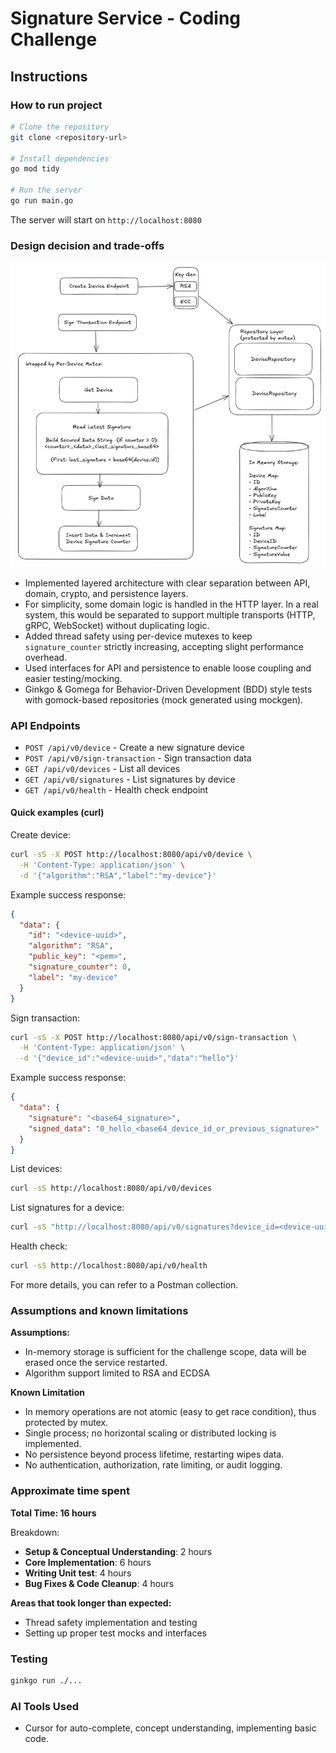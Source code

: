 # Signature Service - Coding Challenge

## Instructions

### How to run project
```bash
# Clone the repository
git clone <repository-url>

# Install dependencies
go mod tidy

# Run the server
go run main.go
```

The server will start on `http://localhost:8080`

### Design decision and trade-offs
![Design](design.png "Design")
- Implemented layered architecture with clear separation between API, domain, crypto, and persistence layers.
- For simplicity, some domain logic is handled in the HTTP layer. In a real system, this would be separated to support multiple transports (HTTP, gRPC, WebSocket) without duplicating logic.
- Added thread safety using per-device mutexes to keep `signature_counter` strictly increasing, accepting slight performance overhead.
- Used interfaces for API and persistence to enable loose coupling and easier testing/mocking.
- Ginkgo & Gomega for Behavior-Driven Development (BDD) style tests with gomock-based repositories (mock generated using mockgen).

### API Endpoints
- `POST /api/v0/device` - Create a new signature device
- `POST /api/v0/sign-transaction` - Sign transaction data
- `GET /api/v0/devices` - List all devices
- `GET /api/v0/signatures` - List signatures by device
- `GET /api/v0/health` - Health check endpoint

#### Quick examples (curl)

Create device:
```bash
curl -sS -X POST http://localhost:8080/api/v0/device \
  -H 'Content-Type: application/json' \
  -d '{"algorithm":"RSA","label":"my-device"}'
```

Example success response:
```json
{
  "data": {
    "id": "<device-uuid>",
    "algorithm": "RSA",
    "public_key": "<pem>",
    "signature_counter": 0,
    "label": "my-device"
  }
}
```

Sign transaction:
```bash
curl -sS -X POST http://localhost:8080/api/v0/sign-transaction \
  -H 'Content-Type: application/json' \
  -d '{"device_id":"<device-uuid>","data":"hello"}'
```

Example success response:
```json
{
  "data": {
    "signature": "<base64_signature>",
    "signed_data": "0_hello_<base64_device_id_or_previous_signature>"
  }
}
```

List devices:
```bash
curl -sS http://localhost:8080/api/v0/devices
```

List signatures for a device:
```bash
curl -sS "http://localhost:8080/api/v0/signatures?device_id=<device-uuid>"
```

Health check:
```bash
curl -sS http://localhost:8080/api/v0/health
```

For more details, you can refer to a Postman collection.

### Assumptions and known limitations

**Assumptions:**
- In-memory storage is sufficient for the challenge scope, data will be erased once the service restarted.
- Algorithm support limited to RSA and ECDSA

**Known Limitation**

- In memory operations are not atomic (easy to get race condition), thus protected by mutex.
 - Single process; no horizontal scaling or distributed locking is implemented.
 - No persistence beyond process lifetime, restarting wipes data.
 - No authentication, authorization, rate limiting, or audit logging.

### Approximate time spent

**Total Time: 16 hours**

Breakdown:
- **Setup & Conceptual Understanding**: 2 hours
- **Core Implementation**: 6 hours
- **Writing Unit test**: 4 hours
- **Bug Fixes & Code Cleanup**: 4 hours

**Areas that took longer than expected:**
- Thread safety implementation and testing
- Setting up proper test mocks and interfaces

### Testing
```bash
ginkgo run ./...
```

### AI Tools Used
- Cursor for auto-complete, concept understanding, implementing basic code.
